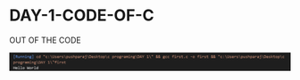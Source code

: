 # DAY-1-CODE-OF-C
OUT OF THE CODE 

![image alt](https://github.com/RadhaShyam0573/DAY-1-CODE-OF-C/blob/3d91671100fc87a8ca88ebaca718c6c1cf880d73/1.png)
